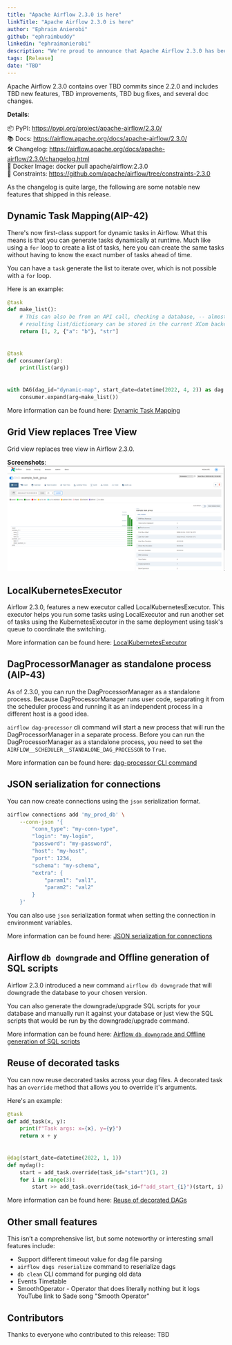 ```yaml
---
title: "Apache Airflow 2.3.0 is here"
linkTitle: "Apache Airflow 2.3.0 is here"
author: "Ephraim Anierobi"
github: "ephraimbuddy"
linkedin: "ephraimanierobi"
description: "We're proud to announce that Apache Airflow 2.3.0 has been released."
tags: [Release]
date: "TBD"
---
```


Apache Airflow 2.3.0 contains over TBD commits since 2.2.0 and includes TBD new features, TBD improvements, TBD bug fixes, and several doc changes.

**Details**:

📦 PyPI: https://pypi.org/project/apache-airflow/2.3.0/ \
📚 Docs: https://airflow.apache.org/docs/apache-airflow/2.3.0/ \
🛠️ Changelog: https://airflow.apache.org/docs/apache-airflow/2.3.0/changelog.html \
🐳 Docker Image: docker pull apache/airflow:2.3.0 \
🚏 Constraints: https://github.com/apache/airflow/tree/constraints-2.3.0

As the changelog is quite large, the following are some notable new features that shipped in this release.

## Dynamic Task Mapping(AIP-42)

There's now first-class support for dynamic tasks in Airflow. What this means is that you can generate tasks dynamically at runtime. Much like using a `for` loop
to create a list of tasks, here you can create the same tasks without having to know the exact number of tasks ahead of time.

You can have a `task` generate the list to iterate over, which is not possible with a `for` loop.

Here is an example:

```python
@task
def make_list():
    # This can also be from an API call, checking a database, -- almost anything you like, as long as the
    # resulting list/dictionary can be stored in the current XCom backend.
    return [1, 2, {"a": "b"}, "str"]


@task
def consumer(arg):
    print(list(arg))


with DAG(dag_id="dynamic-map", start_date=datetime(2022, 4, 2)) as dag:
    consumer.expand(arg=make_list())
```

More information can be found here: [Dynamic Task Mapping](https://airflow.apache.org/docs/apache-airflow/latest/concepts/dynamic-task-mapping.html)

## Grid View replaces Tree View

Grid view replaces tree view in Airflow 2.3.0.

**Screenshots**:
![The new grid view](grid-view.png)


## LocalKubernetesExecutor

Airflow 2.3.0, features a new executor called LocalKubernetesExecutor. This executor helps you run some tasks using LocalExecutor and run another set of tasks using the KubernetesExecutor in the same deployment using task's queue to coordinate the switching.

More information can be found here: [LocalKubernetesExecutor](https://airflow.apache.org/docs/apache-airflow/latest/executor/local_kubernetes.html)


## DagProcessorManager as standalone process (AIP-43)

As of 2.3.0, you can run the DagProcessorManager as a standalone process. Because DagProcessorManager runs user code, separating it from the scheduler process and running it as an independent process in a different host is a good idea.

`airflow dag-processor` cli command will start a new process that will run the DagProcessorManager in a separate process. Before you can run the DagProcessorManager as a standalone process, you need to set the `AIRFLOW__SCHEDULER__STANDALONE_DAG_PROCESSOR` to `True`.

More information can be found here: [dag-processor CLI command](https://airflow.apache.org/docs/apache-airflow/latest/cli-and-env-variables-ref.html#dag-processor)

## JSON serialization for connections
You can now create connections using the `json` serialization format.

```bash
airflow connections add 'my_prod_db' \
    --conn-json '{
        "conn_type": "my-conn-type",
        "login": "my-login",
        "password": "my-password",
        "host": "my-host",
        "port": 1234,
        "schema": "my-schema",
        "extra": {
            "param1": "val1",
            "param2": "val2"
        }
    }'
```
You can also use `json` serialization format when setting the connection in environment variables.

More information can be found here: [JSON serialization for connections](https://airflow.apache.org/docs/apache-airflow/latest/howto/connection.html)

## Airflow `db downgrade` and Offline generation of SQL scripts

Airflow 2.3.0 introduced a new command `airflow db downgrade` that will downgrade the database to your chosen version.

You can also generate the downgrade/upgrade SQL scripts for your database and manually run it against your database or just view the SQL scripts that would be run by the downgrade/upgrade command.

More information can be found here: [Airflow `db downgrade` and Offline generation of SQL scripts](https://airflow.apache.org/docs/apache-airflow/latest/usage-cli.html#downgrading-airflow)

## Reuse of decorated tasks

You can now reuse decorated tasks across your dag files. A decorated task has an `override` method that allows you to override it's arguments.

Here's an example:

```python
@task
def add_task(x, y):
    print(f"Task args: x={x}, y={y}")
    return x + y


@dag(start_date=datetime(2022, 1, 1))
def mydag():
    start = add_task.override(task_id="start")(1, 2)
    for i in range(3):
        start >> add_task.override(task_id=f"add_start_{i}")(start, i)
```

More information can be found here: [Reuse of decorated DAGs](https://airflow.apache.org/docs/apache-airflow/latest/tutorial_taskflow_api.html#reusing-a-decorated-task)

## Other small features

This isn’t a comprehensive list, but some noteworthy or interesting small features include:

- Support different timeout value for dag file parsing
- `airflow dags reserialize` command to reserialize dags
- `db clean` CLI command for purging old data
- Events Timetable
- SmoothOperator - Operator that does literally nothing but it logs YouTube link to
    Sade song "Smooth Operator"

## Contributors
Thanks to everyone who contributed to this release: TBD
